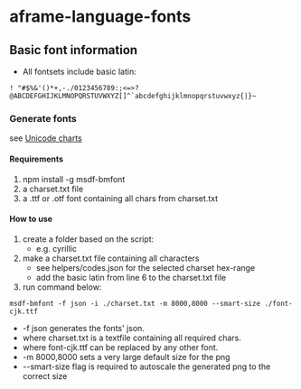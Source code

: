 # aframe-language-fonts

## Basic font information
- All fontsets include basic latin:
```
! "#$%&'()*+,-./0123456789:;<=>?@ABCDEFGHIJKLMNOPQRSTUVWXYZ[]^`abcdefghijklmnopqrstuvwxyz{|}~
```


### Generate fonts
see [Unicode charts](https://www.unicode.org/charts/)
#### Requirements
1. npm install -g msdf-bmfont
1. a charset.txt file
1. a .ttf or .otf font containing all chars from charset.txt

#### How to use
1. create a folder based on the script:
    * e.g. cyrillic
1. make a charset.txt file containing all characters    
    * see helpers/codes.json for the selected charset hex-range
    * add the basic latin from line 6 to the charset.txt file
1. run command below:

``` msdf-bmfont -f json -i ./charset.txt -m 8000,8000 --smart-size ./font-cjk.ttf ```

* -f json generates the fonts' json.
* where charset.txt is a textfile containing all required chars. 
* where font-cjk.ttf can be replaced by any other font.
* -m 8000,8000 sets a very large default size for the png
* --smart-size flag is required to autoscale the generated png to the correct size

